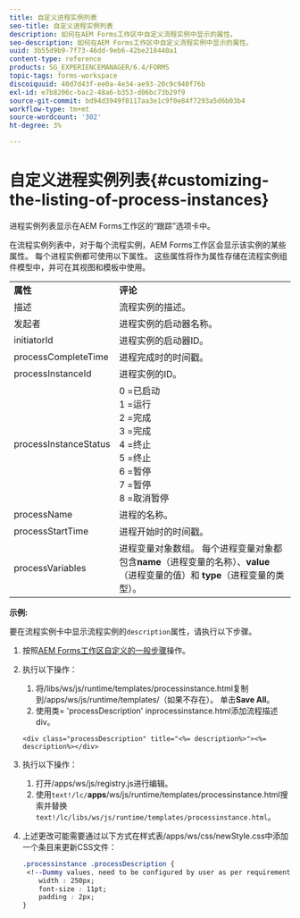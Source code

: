 ```yaml
---
title: 自定义进程实例列表
seo-title: 自定义进程实例列表
description: 如何在AEM Forms工作区中自定义流程实例中显示的属性。
seo-description: 如何在AEM Forms工作区中自定义流程实例中显示的属性。
uuid: 3b55d9b9-7f73-46dd-9eb6-42be218440a1
content-type: reference
products: SG_EXPERIENCEMANAGER/6.4/FORMS
topic-tags: forms-workspace
discoiquuid: 40d7d43f-ee0a-4e34-ae93-20c9c940f76b
exl-id: e7b8206c-bac2-48a6-b353-d06bc73b29f9
source-git-commit: bd94d3949f0117aa3e1c9f0e84f7293a5d6b03b4
workflow-type: tm+mt
source-wordcount: '302'
ht-degree: 3%

---
```


# 自定义进程实例列表{#customizing-the-listing-of-process-instances}

进程实例列表显示在AEM Forms工作区的“跟踪”选项卡中。

在流程实例列表中，对于每个流程实例，AEM Forms工作区会显示该实例的某些属性。 每个进程实例都可使用以下属性。 这些属性将作为属性存储在流程实例组件模型中，并可在其视图和模板中使用。

<table> 
 <tbody> 
  <tr> 
   <td><strong>属性</strong></td> 
   <td><strong>评论</strong></td> 
  </tr> 
  <tr> 
   <td>描述</td> 
   <td>流程实例的描述。</td> 
  </tr> 
  <tr> 
   <td>发起者</td> 
   <td>进程实例的启动器名称。</td> 
  </tr> 
  <tr> 
   <td>initiatorId</td> 
   <td>进程实例的启动器ID。</td> 
  </tr> 
  <tr> 
   <td>processCompleteTime</td> 
   <td>进程完成时的时间戳。</td> 
  </tr> 
  <tr> 
   <td>processInstanceId</td> 
   <td>进程实例的ID。</td> 
  </tr> 
  <tr> 
   <td>processInstanceStatus</td> 
   <td>0 =已启动<br /> 1 =运行<br /> 2 =完成<br /> 3 =完成<br /> 4 =终止<br /> 5 =终止<br /> 6 =暂停<br /> 7 =暂停<br /> 8 =取消暂停</td> 
  </tr> 
  <tr> 
   <td>processName</td> 
   <td>进程的名称。</td> 
  </tr> 
  <tr> 
   <td>processStartTime</td> 
   <td>进程开始时的时间戳。</td> 
  </tr> 
  <tr> 
   <td>processVariables</td> 
   <td>进程变量对象数组。 每个进程变量对象都包含<strong>name</strong>（进程变量的名称）、<strong>value</strong>（进程变量的值）和<strong> type</strong>（进程变量的类型）。</td> 
  </tr> 
 </tbody> 
</table>

**示例:**

要在流程实例卡中显示流程实例的`description`属性，请执行以下步骤。

1. 按照[AEM Forms工作区自定义的一般步骤](/help/forms/using/generic-steps-html-workspace-customization.md)操作。
1. 执行以下操作：

   1. 将/libs/ws/js/runtime/templates/processinstance.html复制到/apps/ws/js/runtime/templates/（如果不存在）。 单击&#x200B;**Save All**。
   1. 使用类= &#39;processDescription&#39; inprocessinstance.html添加流程描述div。

   ```
   <div class="processDescription" title="<%= description%>"><%= description%></div>
   ```

1. 执行以下操作：

   1. 打开/apps/ws/js/registry.js进行编辑。
   1. 使用&#x200B;`text!/lc/`**apps**/ws/js/runtime/templates/processinstance.html搜索并替换`text!/lc/libs/ws/js/runtime/templates/processinstance.html`。

1. 上述更改可能需要通过以下方式在样式表/apps/ws/css/newStyle.css中添加一个条目来更新CSS文件：

   ```css
   .processinstance .processDescription {
    <!--Dummy values, need to be configured by user as per requirement as well as user can add or delete any property depending upon requirement-->
       width : 250px;
       font-size : 11pt;
       padding : 2px;
   }
   ```
